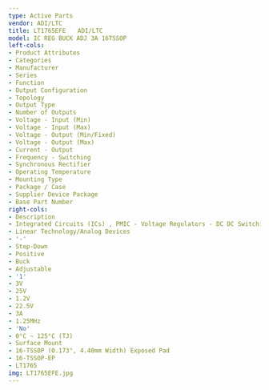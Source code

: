 ```yaml
---
type: Active Parts
vendor: ADI/LTC
title: LT1765EFE　　ADI/LTC
model: IC REG BUCK ADJ 3A 16TSSOP
left-cols:
- Product Attributes
- Categories
- Manufacturer
- Series
- Function
- Output Configuration
- Topology
- Output Type
- Number of Outputs
- Voltage - Input (Min)
- Voltage - Input (Max)
- Voltage - Output (Min/Fixed)
- Voltage - Output (Max)
- Current - Output
- Frequency - Switching
- Synchronous Rectifier
- Operating Temperature
- Mounting Type
- Package / Case
- Supplier Device Package
- Base Part Number
right-cols:
- Description
- Integrated Circuits (ICs) , PMIC - Voltage Regulators - DC DC Switching Regulators
- Linear Technology/Analog Devices
- '-'
- Step-Down
- Positive
- Buck
- Adjustable
- '1'
- 3V
- 25V
- 1.2V
- 22.5V
- 3A
- 1.25MHz
- 'No'
- 0°C ~ 125°C (TJ)
- Surface Mount
- 16-TSSOP (0.173", 4.40mm Width) Exposed Pad
- 16-TSSOP-EP
- LT1765
img: LT1765EFE.jpg
---
```

